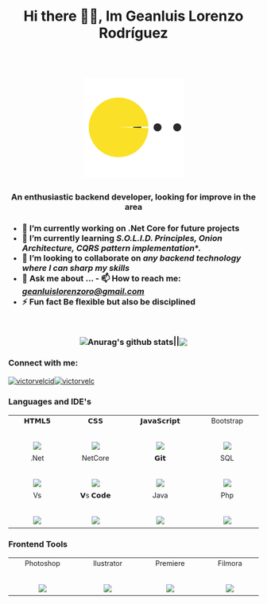 <h1 align="center">Hi there 🤙🏾, Im Geanluis Lorenzo Rodríguez<h1>
  <div align="center">
	<br>
	<img src="https://raw.githubusercontent.com/Aniket965/Aniket965/master/pacman.svg?sanitize=true" width="200" height="200">
</div>
<h3 align="center">An enthusiastic backend developer, looking for improve in the area<h3>

  - 🔭 I’m currently working on .**Net Core for future projects** 
  - 🌱 I’m currently learning *S.O.L.I.D. Principles, Onion Architecture, CQRS pattern implementation**. 
  - 👯 I’m looking to collaborate on *any backend technology where I can sharp my skills*
  - 💬 Ask me about ... - 📫 How to reach me: *geanluislorenzoro@gmail.com* 
  - ⚡ Fun fact **Be flexible but also be disciplined**
 </br>
 
  <p align="center">
 <img align="center" src="https://github-readme-stats.vercel.app/api?username=GeanluisGL&show_icons=true&include_all_commits=true&theme=buefy&hide_border=true" alt="Anurag's github stats" />||</img><img align="center" src="https://github-readme-stats.vercel.app/api/top-langs/?username=GeanluisGL&layout=compact&theme=buefy&hide_border=true" />
  </p>

  <h3 align="left">Connect with me:</h3>
    <p align="left">
     <a href="https://www.instagram.com/yan_on_lvl19" target="blank"><img align="center" src="https://raw.githubusercontent.com/rahuldkjain/github-profile-readme-generator/master/src/images/icons/Social/instagram.svg" alt="victorvelcid" height="30" width="40" /></a><a href="https://www.linkedin.com/in/geanluis-lorenzo-rodr%C3%ADguez-2337b2152/" target="blank"><img align="center" src="https://raw.githubusercontent.com/rahuldkjain/github-profile-readme-generator/master/src/images/icons/Social/linked-in-alt.svg" alt="victorvelc" height="30" width="40" /></a>
</p>
<h3 align="left">Languages and IDE's</h3>

<table>
  <tbody>
    <tr valign="top">
      <td width="12.5%" align="center">
       <span>𝗛𝗧𝗠𝗟𝟱</span><br><br><br>
        <img height="64px" src="https://upload.wikimedia.org/wikipedia/commons/thumb/6/61/HTML5_logo_and_wordmark.svg/640px-HTML5_logo_and_wordmark.svg.png">
       </td>
       <td width="12.5%" align="center">
         <span>𝗖𝗦𝗦</span><br><br><br>
         <img height="64px" src="https://cdn.svgporn.com/logos/css-3.svg">
       </td>
       <td width="12.5%" align="center">
          <span>𝗝𝗮𝘃𝗮𝗦𝗰𝗿𝗶𝗽𝘁</span><br><br><br>
          <img height="64px" src="https://cdn.svgporn.com/logos/javascript.svg">
        </td>
        <td width="12.5%" align="center">
            <span>Bootstrap</span><br><br><br>
            <img height="64px" src="https://cdn.svgporn.com/logos/bootstrap.svg">
        </td>
    </tr>
    <tr valign="top">
            <td width="12.5%" align="center">
            <span>.Net</span><br><br><br>
            <img height="64px" src="https://cdn.svgporn.com/logos/dotnet.svg">
         </td>
        <td width="12.5%" align="center">
            <span>NetCore</span><br><br><br>
            <img height="64px" src="https://upload.wikimedia.org/wikipedia/commons/thumb/e/ee/.NET_Core_Logo.svg/640px-.NET_Core_Logo.svg.png">
         </td>
        <td width="12.5%" align="center">
            <span>𝗚𝗶𝘁</span><br><br><br>
            <img height="64px" src="https://cdn.svgporn.com/logos/git-icon.svg">
        </td>
        <td width="12.5%" align="center">
            <span>SQL</span><br><br><br>
            <img height="64px" src="https://www.svgrepo.com/show/369980/database-sql.svg">
        </td>
    </tr>
    <tr valign="top">
    </tr>
    <tr valign="top">
        <td width="12.5%" align="center">
             <span>Vs</span><br><br><br>
             <img height="64px" src="https://cdn.svgporn.com/logos/visual-studio.svg">
         </td>
         <td width="12.5%" align="center">
              <span>𝗩s 𝗖𝗼𝗱𝗲</span><br><br><br>
              <img height="64px" src="https://cdn.svgporn.com/logos/visual-studio-code.svg">
         </td>
         <td width="12.5%" align="center">
               <span>Java</span><br><br><br>
               <img height="64px" src="https://cdn.svgporn.com/logos/java.svg">
         </td>
         <td width="12.5%" align="center">
               <span>Php</span><br><br><br>
               <img height="64px" src="https://upload.wikimedia.org/wikipedia/commons/thumb/2/27/PHP-logo.svg/711px-PHP-logo.svg.png?20180502235434">
         </td>
    </tr>
 </tbody>
  </table>

  <h3 align="left">Frontend Tools</h3>
  <table><tbody>
      <tr valign="top">
          <td width="12.5%" align="center">
              <span>Photoshop</span><br><br><br>
              <img height="64px" src="https://cdn.svgporn.com/logos/adobe-photoshop.svg">
          </td>
          <td width="12.5%" align="center">
              <span>Ilustrator</span><br><br><br>
              <img height="64px" src="https://cdn.svgporn.com/logos/adobe-illustrator.svg">
          </td>
          <td width="12.5%" align="center">
              <span>Premiere</span><br><br><br>
              <img height="64px" src="https://cdn.svgporn.com/logos/adobe-premiere.svg">
          </td>
          <td width="12.5%" align="center">
              <span>Filmora</span><br><br><br>
              <img height="64px" src="https://upload.wikimedia.org/wikipedia/commons/thumb/2/27/PHP-logo.svg/711px-PHP-logo.svg.png?20180502235434">
          </td>
  </tbody></table>
